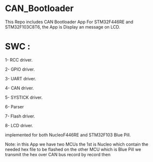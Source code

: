 # CAN_Bootloader
This Repo includes CAN Bootloader App For STM32F446RE and STM32F103C8T6, the App is Display an message on LCD. 

# SWC : 
1- RCC driver.

2- GPIO driver. 

3- UART driver.

4- CAN driver.

5- SYSTICK driver. 

6- Parser

7- Flash driver.

8- LCD driver.

implemented for both NucleoF446RE and STM32F103 Blue Pill.

Note:
in this App we have two MCUs the 1st is Nucleo which contain the needed hex file to be flashed on the other MCU which is Blue Pill we transmit the hex over CAN bus record by record then 
